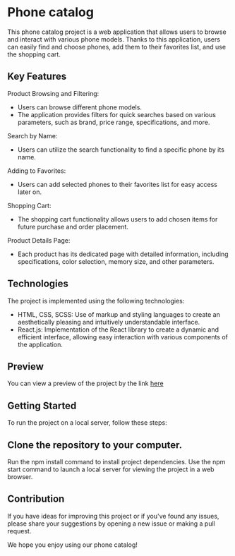 # Phone catalog
This phone catalog project is a web application that allows users to browse and interact with various phone models. Thanks to this application, users can easily find and choose phones, add them to their favorites list, and use the shopping cart.

## Key Features
Product Browsing and Filtering:
* Users can browse different phone models.
* The application provides filters for quick searches based on various parameters, such as brand, price range, specifications, and more.
  
Search by Name:
* Users can utilize the search functionality to find a specific phone by its name.

Adding to Favorites:
* Users can add selected phones to their favorites list for easy access later on.

Shopping Cart:
* The shopping cart functionality allows users to add chosen items for future purchase and order placement.

Product Details Page:
* Each product has its dedicated page with detailed information, including specifications, color selection, memory size, and other parameters.

## Technologies
The project is implemented using the following technologies:

* HTML, CSS, SCSS: Use of markup and styling languages to create an aesthetically pleasing and intuitively understandable interface.
* React.js: Implementation of the React library to create a dynamic and efficient interface, allowing easy interaction with various components of the application.

## Preview 
You can view a preview of the project by the link [here]()

## Getting Started
To run the project on a local server, follow these steps:

## Clone the repository to your computer.
Run the npm install command to install project dependencies.
Use the npm start command to launch a local server for viewing the project in a web browser.

## Contribution
If you have ideas for improving this project or if you've found any issues, please share your suggestions by opening a new issue or making a pull request.

We hope you enjoy using our phone catalog!
